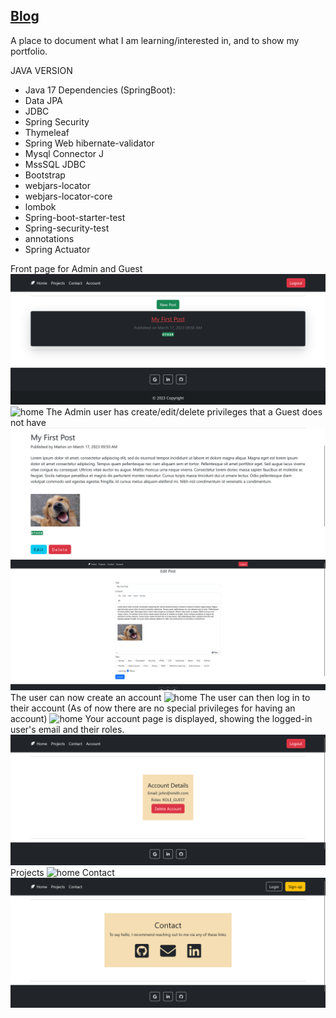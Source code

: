 ## [Blog](https://blog-complete.azurewebsites.net/)
A place to document what I am learning/interested in, and to show my portfolio.

JAVA VERSION
* Java 17
  Dependencies (SpringBoot):
* Data JPA
* JDBC
* Spring Security
* Thymeleaf
* Spring Web
  hibernate-validator
* Mysql Connector J
* MssSQL JDBC
* Bootstrap
* webjars-locator
* webjars-locator-core
* lombok
* Spring-boot-starter-test
* Spring-security-test
* annotations
* Spring Actuator

Front page for Admin and Guest
![home](src/main/resources/static/images/adminfront.png)
![home](Documents/GitHub/blog-complete/src/main/resources/static/images/frontpage.png)
The Admin user has create/edit/delete privileges that a Guest does not have
![home](src/main/resources/static/images/adminpost.png)
![home](src/main/resources/static/images/adminpostedit.png)
The user can now create an account
![home](Documents/GitHub/blog-complete/src/main/resources/static/images/signuppage.png)
The user can then log in to their account (As of now there are no special privileges for having an account)
![home](Documents/GitHub/blog-complete/src/main/resources/static/images/login.png)
Your account page is displayed, showing the logged-in user's email and their roles.
![home](src/main/resources/static/images/accountpage.png)
Projects
![home](Documents/GitHub/blog-complete/src/main/resources/static/images/projectspage.png)
Contact
![home](src/main/resources/static/images/contactpage.png)